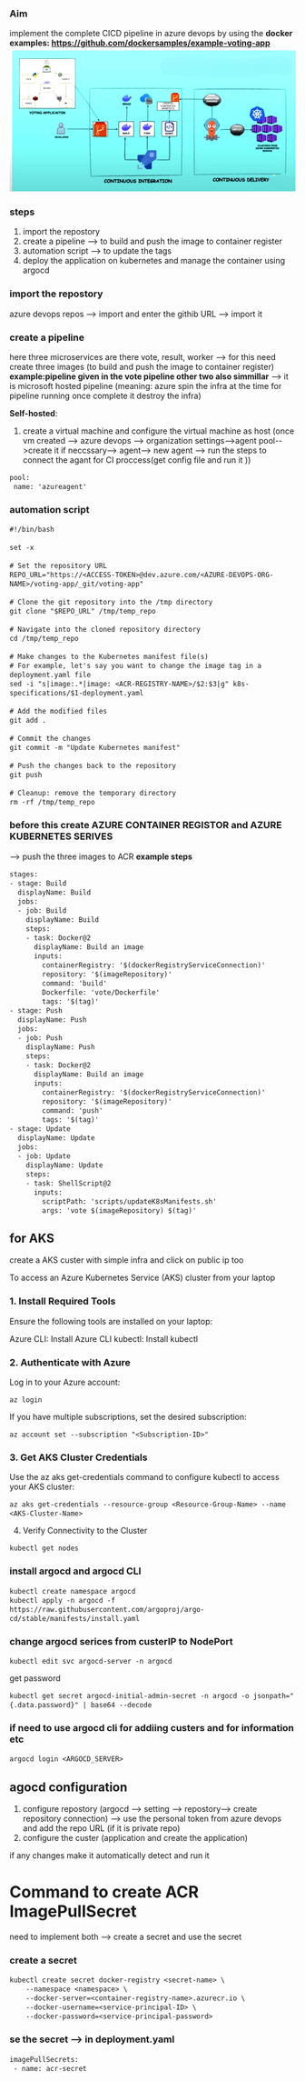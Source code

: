 ### Aim
implement the complete CICD pipeline in azure devops by using the **docker examples: https://github.com/dockersamples/example-voting-app**
![alt text](modified_image.png)
### steps
1) import the repostory
2) create a pipeline --> to build and push the image to container register 
3) automation script --> to update the tags
4) deploy the application on kubernetes and manage the container using argocd

### import the repostory
azure devops repos --> import and enter the githib URL --> import it
### create a pipeline
here three microservices are there vote, result, worker --> for this need create three images (to build and push the image to container register)
 **example:pipeline given in the vote pipeline other two also simmillar** --> it is microsoft hosted pipeline (meaning: azure spin the infra at the time for pipeline running once complete it destroy the infra)

**Self-hosted**: 
1) create a virtual machine and configure the virtual machine as host (once vm created --> azure devops --> organization settings-->agent pool-->create it if neccssary--> agent--> new agent --> run the steps to connect the agant for CI  proccess(get config file and run it ))
~~~
pool:
 name: 'azureagent'
~~~
### automation script
~~~
#!/bin/bash

set -x

# Set the repository URL
REPO_URL="https://<ACCESS-TOKEN>@dev.azure.com/<AZURE-DEVOPS-ORG-NAME>/voting-app/_git/voting-app"

# Clone the git repository into the /tmp directory
git clone "$REPO_URL" /tmp/temp_repo

# Navigate into the cloned repository directory
cd /tmp/temp_repo

# Make changes to the Kubernetes manifest file(s)
# For example, let's say you want to change the image tag in a deployment.yaml file
sed -i "s|image:.*|image: <ACR-REGISTRY-NAME>/$2:$3|g" k8s-specifications/$1-deployment.yaml

# Add the modified files
git add .

# Commit the changes
git commit -m "Update Kubernetes manifest"

# Push the changes back to the repository
git push

# Cleanup: remove the temporary directory
rm -rf /tmp/temp_repo
~~~

### before this create AZURE CONTAINER REGISTOR and AZURE KUBERNETES SERIVES
--> push the three images to ACR
**example steps**
~~~
stages:
- stage: Build
  displayName: Build 
  jobs:
  - job: Build
    displayName: Build
    steps:
    - task: Docker@2
      displayName: Build an image
      inputs:
        containerRegistry: '$(dockerRegistryServiceConnection)'
        repository: '$(imageRepository)'
        command: 'build'
        Dockerfile: 'vote/Dockerfile'
        tags: '$(tag)'
- stage: Push
  displayName: Push 
  jobs:
  - job: Push
    displayName: Push
    steps:
    - task: Docker@2
      displayName: Build an image
      inputs:
        containerRegistry: '$(dockerRegistryServiceConnection)'
        repository: '$(imageRepository)'
        command: 'push'
        tags: '$(tag)'
- stage: Update
  displayName: Update 
  jobs:
  - job: Update
    displayName: Update
    steps:
    - task: ShellScript@2
      inputs:
        scriptPath: 'scripts/updateK8sManifests.sh'
        args: 'vote $(imageRepository) $(tag)'
~~~
## for AKS
create a AKS custer with simple infra and click on public ip too

To access an Azure Kubernetes Service (AKS) cluster from your laptop
### 1. Install Required Tools
Ensure the following tools are installed on your laptop:

Azure CLI: Install Azure CLI
kubectl: Install kubectl
### 2. Authenticate with Azure
Log in to your Azure account:
~~~
az login
~~~
If you have multiple subscriptions, set the desired subscription:
~~~
az account set --subscription "<Subscription-ID>"
~~~
### 3. Get AKS Cluster Credentials
Use the az aks get-credentials command to configure kubectl to access your AKS cluster:
~~~
az aks get-credentials --resource-group <Resource-Group-Name> --name <AKS-Cluster-Name>
~~~
4. Verify Connectivity to the Cluster
~~~
kubectl get nodes
~~~

### install argocd and argocd CLI
~~~
kubectl create namespace argocd
kubectl apply -n argocd -f https://raw.githubusercontent.com/argoproj/argo-cd/stable/manifests/install.yaml
~~~
### change argocd serices from custerIP to NodePort
~~~
kubectl edit svc argocd-server -n argocd
~~~
get password
~~~
kubectl get secret argocd-initial-admin-secret -n argocd -o jsonpath="{.data.password}" | base64 --decode
~~~
### if need to use argocd cli for addiing custers and for information etc
~~~
argocd login <ARGOCD_SERVER>
~~~
## agocd configuration 
1) configure repostory (argocd --> setting --> repostory--> create repository connection)
   --> use the personal token from azure devops and add the repo URL  (if it is private repo)
2) configure the custer
(application and create the application)

if any changes make it automatically detect and run it 

# Command to create ACR ImagePullSecret

need to implement both --> create a secret and use the secret
### create a secret
```
kubectl create secret docker-registry <secret-name> \
    --namespace <namespace> \
    --docker-server=<container-registry-name>.azurecr.io \
    --docker-username=<service-principal-ID> \
    --docker-password=<service-principal-password>
```
### se the secret --> in deployment.yaml 
~~~
imagePullSecrets:
 - name: acr-secret  
~~~



